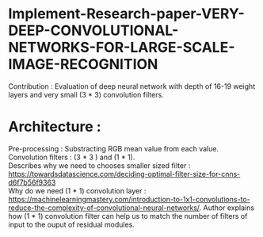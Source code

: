 # Implement-Research-paper-VERY-DEEP-CONVOLUTIONAL-NETWORKS-FOR-LARGE-SCALE-IMAGE-RECOGNITION
Contribution : Evaluation of deep neural network with depth of 16-19 weight layers and very small (3 * 3) convolution filters.
# Architecture :
Pre-processing : Substracting RGB mean value from each value.<br />
Convolution filters : (3 * 3 ) and (1 * 1). <br />
Describes why we need to chooses smaller sized filter : https://towardsdatascience.com/deciding-optimal-filter-size-for-cnns-d6f7b56f9363 <br />
Why do we need (1 * 1) convolution layer : https://machinelearningmastery.com/introduction-to-1x1-convolutions-to-reduce-the-complexity-of-convolutional-neural-networks/. Author explains how (1 * 1) convolution filter can help us to match the number of filters of input to the ouput of residual modules.

